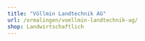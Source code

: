 ```yaml
---
title: "Völlmin Landtechnik AG"
url: /ormalingen/voellmin-landtechnik-ag/
shop: Landwirtschaftlich
---
```

